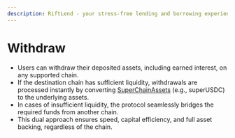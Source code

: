 ```yaml
---
description: RiftLend - your stress-free lending and borrowing experience
---
```


# Withdraw

* Users can withdraw their deposited assets, including earned interest, on any supported chain.
* If the destination chain has sufficient liquidity, withdrawals are processed instantly by converting  [SuperChainAssets](superchainassets.md) (e.g., superUSDC) to the underlying assets.
* In cases of insufficient liquidity, the protocol seamlessly bridges the required funds from another chain.
* This dual approach ensures speed, capital efficiency, and full asset backing, regardless of the chain.
